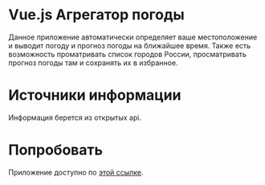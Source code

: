 # Vue.js Агрегатор погоды
Данное приложение автоматически определяет ваше местоположение и выводит погоду и прогноз погоды на ближайшее время. 
Также есть возможность проматривать список городов России, просматривать прогноз погоды там и сохранять их в избранное. 
# Источники информации
Информация берется из открытых api.
# Попробовать
Приложение доступно по [этой ссылке](http://dorich-weather.herokuapp.com/).
